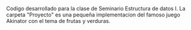 Codigo desarrollado para la clase de Seminario Estructura de datos I. 
La carpeta "Proyecto" es una pequeña implementacion del famoso juego Akinator con el tema de frutas y verduras.

